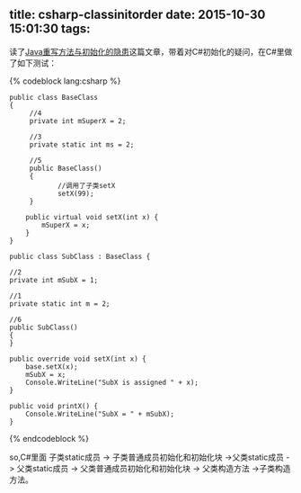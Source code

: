 title: csharp-classinitorder
date: 2015-10-30 15:01:30
tags:
---

读了[Java重写方法与初始化的隐患](http://www.jianshu.com/p/cdc5adb40bb7#)这篇文章，带着对C#初始化的疑问，在C#里做了如下测试：

{% codeblock lang:csharp %}

 	public class BaseClass
    {
    	 //4
         private int mSuperX = 2;

         //3
         private static int ms = 2;

         //5
         public BaseClass()
         {
         		//调用了子类setX
                setX(99);
         }

        public virtual void setX(int x) {
            mSuperX = x;
        }
    }

    public class SubClass : BaseClass {

    //2
    private int mSubX = 1;

    //1
    private static int m = 2;

    //6
    public SubClass()
    {
    }

    public override void setX(int x) {
        base.setX(x);
        mSubX = x;
        Console.WriteLine("SubX is assigned " + x);
    }

    public void printX() {
        Console.WriteLine("SubX = " + mSubX);
    }
{% endcodeblock %}

so,C#里面 子类static成员 -> 子类普通成员初始化和初始化块 ->父类static成员 -> 父类static成员 -> 父类普通成员初始化和初始化块 -> 父类构造方法 ->子类构造方法。
